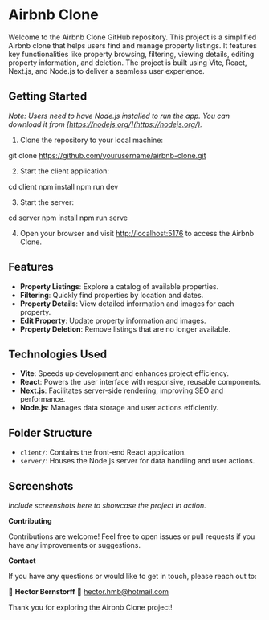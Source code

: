 # Airbnb Clone

Welcome to the Airbnb Clone GitHub repository. This project is a simplified Airbnb clone that helps users find and manage property listings. It features key functionalities like property browsing, filtering, viewing details, editing property information, and deletion. The project is built using Vite, React, Next.js, and Node.js to deliver a seamless user experience.

## Getting Started

*Note: Users need to have Node.js installed to run the app. You can download it from [https://nodejs.org/](https://nodejs.org/).*

1. Clone the repository to your local machine:

git clone https://github.com/yourusername/airbnb-clone.git


2. Start the client application:

cd client
npm install
npm run dev


3. Start the server:

cd server
npm install
npm run serve


4. Open your browser and visit [http://localhost:5176](http://localhost:5176) to access the Airbnb Clone.

## Features

- **Property Listings**: Explore a catalog of available properties.
- **Filtering**: Quickly find properties by location and dates.
- **Property Details**: View detailed information and images for each property.
- **Edit Property**: Update property information and images.
- **Property Deletion**: Remove listings that are no longer available.

## Technologies Used

- **Vite**: Speeds up development and enhances project efficiency.
- **React**: Powers the user interface with responsive, reusable components.
- **Next.js**: Facilitates server-side rendering, improving SEO and performance.
- **Node.js**: Manages data storage and user actions efficiently.

## Folder Structure

- `client/`: Contains the front-end React application.
- `server/`: Houses the Node.js server for data handling and user actions.

## Screenshots

*Include screenshots here to showcase the project in action.*

**Contributing**

Contributions are welcome! Feel free to open issues or pull requests if you have any improvements or suggestions.

**Contact**

If you have any questions or would like to get in touch, please reach out to:

👤 **Hector Bernstorff**
📧 [hector.hmb@hotmail.com](mailto:hector.hmb@hotmail.com)

Thank you for exploring the Airbnb Clone project!
